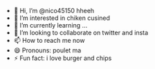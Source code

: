 - 👋 Hi, I’m @nico45150 hheeh
- 👀 I’m interested in chiken cusined
- 🌱 I’m currently learning ...
- 💞️ I’m looking to collaborate on twitter and insta
- 📫 How to reach me now
- 😄 Pronouns: poulet ma
- ⚡ Fun fact: i love burger and chips

<!---
nico45150/nico45150 is a ✨ special ✨ repository because its `README.md` (this file) appears on your GitHub profile.
You can click the Preview link to take a look at your changes.
--->
